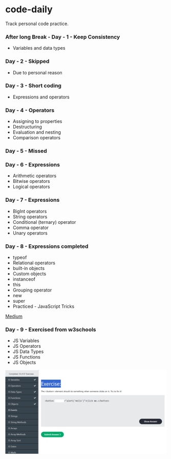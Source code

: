 # code-daily

Track personal code practice.
 
### After long Break - Day - 1 - Keep Consistency

- Variables and data types
### Day - 2 - Skipped

- Due to personal reason
### Day - 3 - Short coding

- Expressions and operators
### Day - 4 - Operators

- Assigning to properties
- Destructuring 
- Evaluation and nesting 
- Comparison operators

### Day - 5 - Missed
### Day - 6 - Expressions

- Arithmetic operators
- Bitwise operators 
- Logical operators 
### Day - 7 - Expressions

- BigInt operators
- String operators
- Conditional (ternary) operator
- Comma operator
- Unary operators


### Day - 8 - Expressions completed

- typeof
- Relational operators
- built-in objects
- Custom objects
- instanceof
- this
- Grouping operator
- new
- super
- Practiced - JavaScript Tricks

[Medium](https://javascript.plainenglish.io/some-simple-and-amazing-javascript-tricks-292e1962b1f6)
### Day - 9 - Exercised from w3schools

- JS Variables 
- JS Operators 
- JS Data Types 
- JS Functions 
- JS Objects 

![Progress made](js-prepare-basic.png)